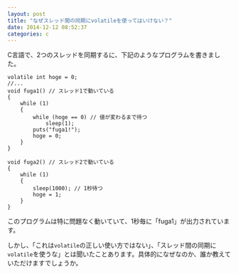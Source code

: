 ```yaml
---
layout: post
title: "なぜスレッド間の同期にvolatileを使ってはいけない？"
date: 2014-12-12 08:52:37
categories: c
---
```

<p>C言語で、2つのスレッドを同期するに、下記のようなプログラムを書きました。</p>

<pre><code>volatile int hoge = 0;
//...
void fuga1() // スレッド1で動いている
{
    while (1)
    {
        while (hoge == 0) // 値が変わるまで待つ
            sleep(1);
        puts("fuga1!");
        hoge = 0;
    }
}

void fuga2() // スレッド2で動いている
{
    while (1)
    {
        sleep(1000); // 1秒待つ
        hoge = 1;
    }
}
</code></pre>

<p>このプログラムは特に問題なく動いていて、1秒毎に「fuga1」が出力されています。</p>

<p>しかし、「これは<code>volatile</code>の正しい使い方ではない」、「スレッド間の同期に<code>volatile</code>を使うな」とは聞いたことあります。具体的になぜなのか、誰か教えていただけますでしょうか。</p>
